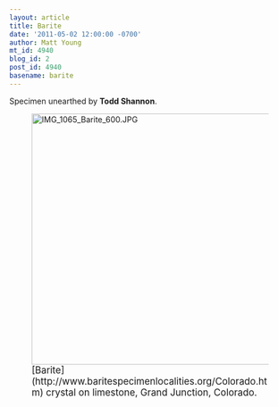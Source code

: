 ```yaml
---
layout: article
title: Barite
date: '2011-05-02 12:00:00 -0700'
author: Matt Young
mt_id: 4940
blog_id: 2
post_id: 4940
basename: barite
---
```

Specimen unearthed by **Todd Shannon**.

<figure>
<img src="/PT/uploads/2011/IMG_1065_Barite_600.JPG" alt="IMG_1065_Barite_600.JPG" width="600" height="450" />
<figcaption markdown="span">
<big>[Barite](http://www.baritespecimenlocalities.org/Colorado.htm) crystal on limestone, Grand Junction, Colorado.</big>

</figcaption>
</figure>
